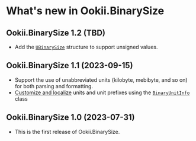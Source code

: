 # What's new in Ookii.BinarySize

## Ookii.BinarySize 1.2 (TBD)

- Add the [`UBinarySize`][] structure to support unsigned values.

## Ookii.BinarySize 1.1 (2023-09-15)

- Support the use of unabbreviated units (kilobyte, mebibyte, and so on) for both parsing and
  formatting.
- [Customize and localize](../README.md#localization) units and unit prefixes using the
  [`BinaryUnitInfo`][] class

## Ookii.BinarySize 1.0 (2023-07-31)

- This is the first release of Ookii.BinarySize.

[`BinaryUnitInfo`]: https://www.ookii.org/docs/binarysize-1.2/html/T_Ookii_BinaryUnitInfo.htm
[`UBinarySize`]: https://www.ookii.org/docs/binarysize-1.2/html/T_Ookii_UBinarySize.htm
